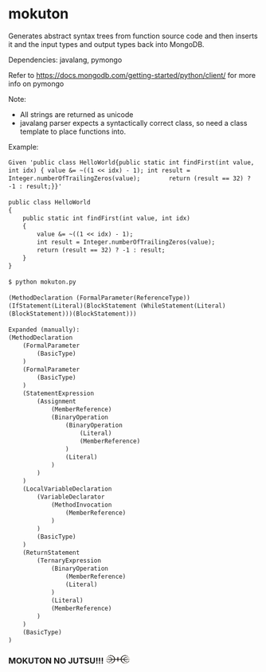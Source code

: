 # mokuton

Generates abstract syntax trees from function source code and then inserts it and the input types and output types back into MongoDB.

Dependencies: javalang, pymongo

Refer to https://docs.mongodb.com/getting-started/python/client/ for more info on pymongo

Note:
- All strings are returned as unicode
- javalang parser expects a syntactically correct class, so need a class template to place functions into.

Example:
```
Given 'public class HelloWorld{public static int findFirst(int value, int idx) { value &= ~((1 << idx) - 1); int result = Integer.numberOfTrailingZeros(value);        return (result == 32) ? -1 : result;}}'

public class HelloWorld
{
	public static int findFirst(int value, int idx) 
	{
		value &= ~((1 << idx) - 1);
		int result = Integer.numberOfTrailingZeros(value);
		return (result == 32) ? -1 : result;
	}
}

$ python mokuton.py

(MethodDeclaration (FormalParameter(ReferenceType))(IfStatement(Literal)(BlockStatement (WhileStatement(Literal)(BlockStatement)))(BlockStatement)))

Expanded (manually):
(MethodDeclaration 
	(FormalParameter
		(BasicType)
	)
	(FormalParameter
		(BasicType)
	)
	(StatementExpression
		(Assignment
			(MemberReference)
			(BinaryOperation
				(BinaryOperation
					(Literal)
					(MemberReference)
				)
				(Literal)
			)
		)
	)
	(LocalVariableDeclaration
		(VariableDeclarator
			(MethodInvocation
				(MemberReference)
			)
		)
		(BasicType)
	)
	(ReturnStatement
		(TernaryExpression
			(BinaryOperation
				(MemberReference)
				(Literal)
			)
			(Literal)
			(MemberReference)
		)
	)
	(BasicType)
)
```

### MOKUTON NO JUTSU!!! ![senju](./images/Senju.gif)